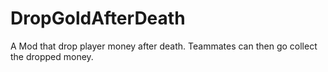 # DropGoldAfterDeath
A Mod that drop player money after death. Teammates can then go collect the dropped money.
